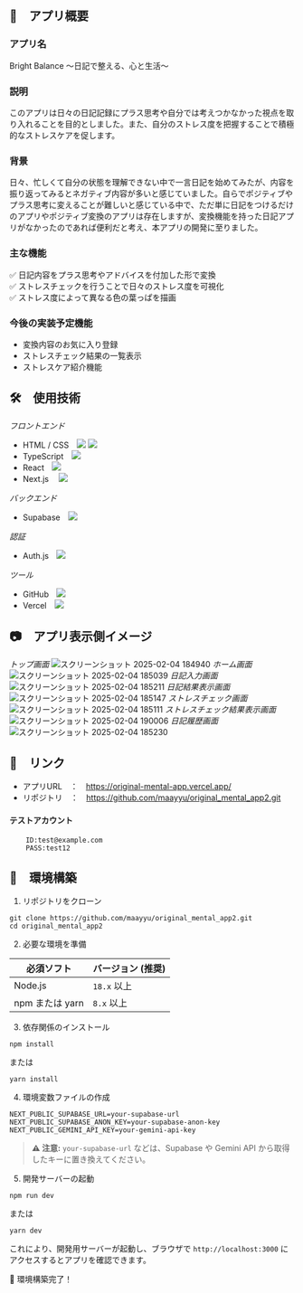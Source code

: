## 📌　アプリ概要
### アプリ名  
Bright Balance ～日記で整える、心と生活～
### 説明  
このアプリは日々の日記記録にプラス思考や自分では考えつかなかった視点を取り入れることを目的としました。また、自分のストレス度を把握することで積極的なストレスケアを促します。
### 背景
日々、忙しくて自分の状態を理解できない中で一言日記を始めてみたが、内容を振り返ってみるとネガティブ内容が多いと感じていました。自らでポジティブやプラス思考に変えることが難しいと感じている中で、ただ単に日記をつけるだけのアプリやポジティブ変換のアプリは存在しますが、変換機能を持った日記アプリがなかったのであれば便利だと考え、本アプリの開発に至りました。
### 主な機能  
✅ 日記内容をプラス思考やアドバイスを付加した形で変換  
✅ ストレスチェックを行うことで日々のストレス度を可視化  
✅ ストレス度によって異なる色の葉っぱを描画
### 今後の実装予定機能
- 変換内容のお気に入り登録
- ストレスチェック結果の一覧表示
- ストレスケア紹介機能

## 🛠　使用技術
*フロントエンド*
- HTML / CSS　<img src="https://img.shields.io/badge/-HTML-FF5733.svg?logo=html5&logoColor=FFFFFF&style=for-the-badge"> <img src="https://img.shields.io/badge/-CSS-2965f1.svg?logo=css3&logoColor=white&style=for-the-badge">
- TypeScript　<img src="https://img.shields.io/badge/-TypeScript-007ACC.svg?logo=typescript&logoColor=white&style=for-the-badge">
- React　<img src="https://img.shields.io/badge/-React-61DAFB.svg?logo=react&logoColor=black&style=for-the-badge">
- Next.js　 <img src="https://img.shields.io/badge/-Next.js-000000.svg?logo=nextdotjs&style=for-the-badge">

*バックエンド*
- Supabase　<img src="https://img.shields.io/badge/-Supabase-3ECF8E.svg?logo=supabase&logoColor=white&style=for-the-badge">

*認証*
-  Auth.js　<img src="https://img.shields.io/badge/-Auth.js-3ECF8E.svg?logo=auth0&logoColor=FFFFFF&style=for-the-badge">

*ツール*
- GitHub　<img src="https://img.shields.io/badge/-GitHub-181717.svg?logo=github&logoColor=FFFFFF&style=for-the-badge">
- Vercel　<img src="https://img.shields.io/badge/-Vercel-000000.svg?logo=vercel&style=for-the-badge">

## 📷　アプリ表示側イメージ
*トップ画面*
![スクリーンショット 2025-02-04 184940](https://github.com/user-attachments/assets/d46b0b76-0493-48e8-9a42-c04f9b291e05)
*ホーム画面*
![スクリーンショット 2025-02-04 185039](https://github.com/user-attachments/assets/c6f6b926-da45-4a24-8f9b-366fde9d59c5)
*日記入力画面*
![スクリーンショット 2025-02-04 185211](https://github.com/user-attachments/assets/41e1b6b0-cba5-4394-93a8-0aec2c4c65cd)
*日記結果表示画面*
![スクリーンショット 2025-02-04 185147](https://github.com/user-attachments/assets/5b0b9cd9-5a88-4a68-9c99-ae1f6212f3a0)
*ストレスチェック画面*
![スクリーンショット 2025-02-04 185111](https://github.com/user-attachments/assets/9e9dc461-72f5-4d94-9cd0-e0be8c31214d)
*ストレスチェック結果表示画面*
![スクリーンショット 2025-02-04 190006](https://github.com/user-attachments/assets/f1b536b6-3af9-48b7-8413-40a69870b602)
*日記履歴画面*
![スクリーンショット 2025-02-04 185230](https://github.com/user-attachments/assets/2e8d672b-b413-486f-b438-29e84b5cc951)

## 🔗　リンク
- アプリURL　：　https://original-mental-app.vercel.app/
- リポジトリ　：　https://github.com/maayyu/original_mental_app2.git

#### テストアカウント
~~~
    ID:test@example.com
    PASS:test12
~~~

## 🚀　環境構築

1. リポジトリをクローン
```
git clone https://github.com/maayyu/original_mental_app2.git
cd original_mental_app2
```
2. 必要な環境を準備  

| 必須ソフト  | バージョン (推奨) |
|------------|------------------|
| Node.js    | `18.x` 以上 |
| npm または yarn | `8.x` 以上 |

3. 依存関係のインストール
```
npm install
```
または
```
yarn install
```
4. 環境変数ファイルの作成

```
NEXT_PUBLIC_SUPABASE_URL=your-supabase-url
NEXT_PUBLIC_SUPABASE_ANON_KEY=your-supabase-anon-key
NEXT_PUBLIC_GEMINI_API_KEY=your-gemini-api-key
```
 > **⚠ 注意:** `your-supabase-url` などは、Supabase や Gemini API から取得したキーに置き換えてください。
5. 開発サーバーの起動
```
npm run dev
```
または
```
yarn dev
```
これにより、開発用サーバーが起動し、ブラウザで `http://localhost:3000` にアクセスするとアプリを確認できます。  

🎉 環境構築完了！ 
